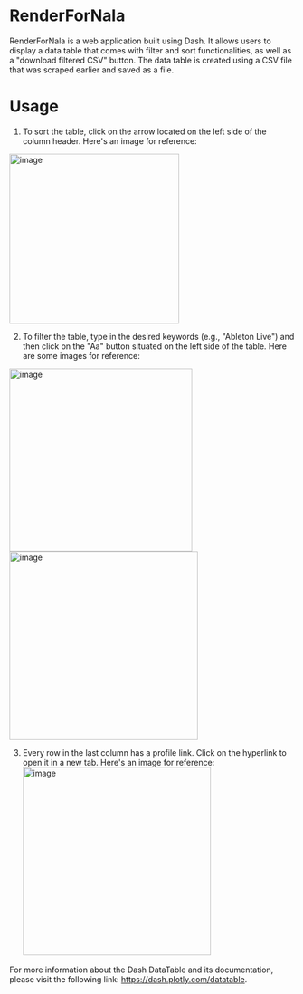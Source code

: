 # RenderForNala

RenderForNala is a web application built using Dash. It allows users to display a data table that comes with filter and sort functionalities, as well as a "download filtered CSV" button. The data table is created using a CSV file that was scraped earlier and saved as a file.

# Usage

1. To sort the table, click on the arrow located on the left side of the column header. Here's an image for reference:
<img width="300" alt="image" src="https://user-images.githubusercontent.com/82918531/236513074-217c4996-e83e-40d7-8d4e-fd6042757db0.png">

2. To filter the table, type in the desired keywords (e.g., "Ableton Live") and then click on the "Aa" button situated on the left side of the table. Here are some images for reference:
<img width="323" alt="image" src="https://user-images.githubusercontent.com/82918531/236513277-9254c2f3-3120-4413-bde0-11a55c4a286c.png">
<img width="333" alt="image" src="https://user-images.githubusercontent.com/82918531/236513345-1090b034-2e0c-49ce-b431-17469b45b1f2.png">

3. Every row in the last column has a profile link. Click on the hyperlink to open it in a new tab. Here's an image for reference: <img width="332" alt="image" src="https://user-images.githubusercontent.com/82918531/236513615-ca8b3554-4113-4b97-8440-53f88b74063f.png">

For more information about the Dash DataTable and its documentation, please visit the following link: https://dash.plotly.com/datatable.
